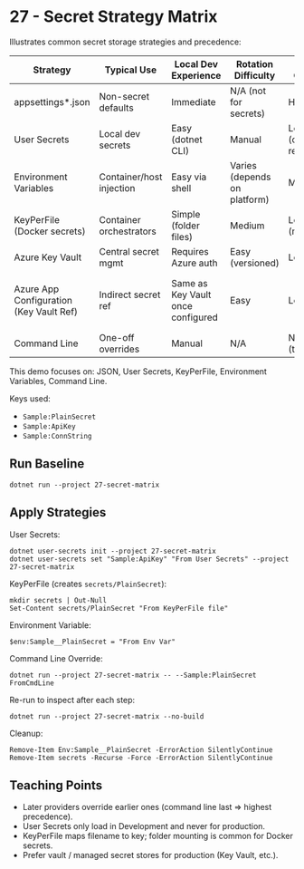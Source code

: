 # 27 - Secret Strategy Matrix

Illustrates common secret storage strategies and precedence:

| Strategy | Typical Use | Local Dev Experience | Rotation Difficulty | Risk of Commit | Best For |
|----------|-------------|----------------------|--------------------|---------------|----------|
| appsettings*.json | Non-secret defaults | Immediate | N/A (not for secrets) | High | Non-sensitive defaults |
| User Secrets | Local dev secrets | Easy (dotnet CLI) | Manual | Low (outside repo) | API keys, test creds |
| Environment Variables | Container/host injection | Easy via shell | Varies (depends on platform) | Medium | Per-env secrets, ephemeral overrides |
| KeyPerFile (Docker secrets) | Container orchestrators | Simple (folder files) | Medium | Low (mounted) | Docker/K8s secrets injection |
| Azure Key Vault | Central secret mgmt | Requires Azure auth | Easy (versioned) | Low | Production secrets |
| Azure App Configuration (Key Vault Ref) | Indirect secret ref | Same as Key Vault once configured | Easy | Low | Centralized config referencing vaulted secrets |
| Command Line | One-off overrides | Manual | N/A | None (transient) | Testing precedence |

This demo focuses on: JSON, User Secrets, KeyPerFile, Environment Variables, Command Line.

Keys used:

* `Sample:PlainSecret`
* `Sample:ApiKey`
* `Sample:ConnString`

## Run Baseline

```pwsh
dotnet run --project 27-secret-matrix
```

## Apply Strategies

User Secrets:

```pwsh
dotnet user-secrets init --project 27-secret-matrix
dotnet user-secrets set "Sample:ApiKey" "From User Secrets" --project 27-secret-matrix
```

KeyPerFile (creates `secrets/PlainSecret`):

```pwsh
mkdir secrets | Out-Null
Set-Content secrets/PlainSecret "From KeyPerFile file"
```

Environment Variable:

```pwsh
$env:Sample__PlainSecret = "From Env Var"
```

Command Line Override:

```pwsh
dotnet run --project 27-secret-matrix -- --Sample:PlainSecret FromCmdLine
```

Re-run to inspect after each step:

```pwsh
dotnet run --project 27-secret-matrix --no-build
```

Cleanup:

```pwsh
Remove-Item Env:Sample__PlainSecret -ErrorAction SilentlyContinue
Remove-Item secrets -Recurse -Force -ErrorAction SilentlyContinue
```

## Teaching Points

* Later providers override earlier ones (command line last ⇒ highest precedence).
* User Secrets only load in Development and never for production.
* KeyPerFile maps filename to key; folder mounting is common for Docker secrets.
* Prefer vault / managed secret stores for production (Key Vault, etc.).
